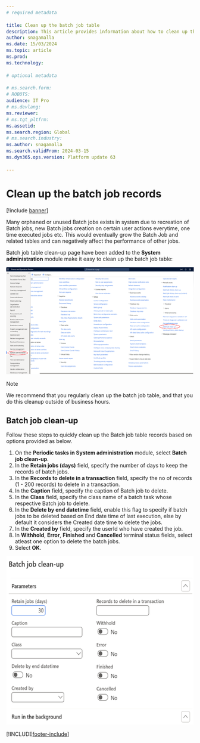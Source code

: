 ```yaml
---
# required metadata

title: Clean up the batch job table 
description: This article provides information about how to clean up the batch job table.
author: snagamalla
ms.date: 15/03/2024
ms.topic: article
ms.prod: 
ms.technology: 

# optional metadata

# ms.search.form: 
# ROBOTS: 
audience: IT Pro
# ms.devlang: 
ms.reviewer: 
# ms.tgt_pltfrm: 
ms.assetid:
ms.search.region: Global
# ms.search.industry: 
ms.author: snagamalla
ms.search.validFrom: 2024-03-15
ms.dyn365.ops.version: Platform update 63

---
```


# Clean up the batch job records

[!include [banner](../includes/banner.md)]

Many orphaned or unused Batch jobs exists in system due to recreation of Batch jobs, new Batch jobs creation on certain user actions everytime, one time executed jobs etc. This would eventually grow the Batch Job and related tables and can negatively affect the performance of other jobs.

Batch job table clean-up page have been added to the **System administration** module make it easy to clean up the batch job table:

![Periodic tasks in System administration.](./media/Menu-Cleanup-1.png)

> [!NOTE]
> We recommend that you regularly clean up the batch job table, and that you do this cleanup outside of business hours.

## Batch job clean-up

Follow these steps to quickly clean up the Batch job table records based on options provided as below.

1. On the **Periodic tasks in System administration** module, select **Batch job clean-up**.
2. In the **Retain jobs (days)** field, specify the number of days to keep the records of batch jobs.
3. In the **Records to delete in a transaction** field, specify the no of records (1 - 200 records) to delete in a transaction.
4. In the **Caption** field, specify the caption of Batch job to delete.
5. In the **Class** field, specify the class name of a batch task whose respective Batch job to delete.
6. In the **Delete by end datetime** field, enable this flag to specify if batch jobs to be deleted based on End date time of last execution, else by default it considers the Created date time to delete the jobs.
7. In the **Created by** field, specify the userId who have created the job.
8. In **Withhold**, **Error**, **Finished** and **Cancelled** terminal status fields, select atleast one option to delete the batch jobs.
9. Select **OK**.

![Regular job.](./media/batch-job-cleanup.png)




[!INCLUDE[footer-include](../../../includes/footer-banner.md)]
